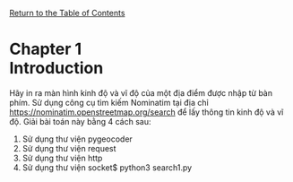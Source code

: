 [Return to the Table of Contents](https://github.com/brandon-rhodes/fopnp#readme)

# Chapter 1<br>Introduction 

Hãy in ra màn hình kinh độ và vĩ độ của một địa điểm được nhập từ bàn phím. Sử dụng công cụ tìm kiếm Nominatim tại địa chỉ https://nominatim.openstreetmap.org/search để lấy thông tin kinh độ và vĩ độ. Giải bài toán này bằng 4 cách sau:
1. Sử dụng thư viện pygeocoder
2. Sử dụng thư viện request
3. Sử dụng thư viện http
4. Sử dụng thư viện socket$ python3 search1.py
